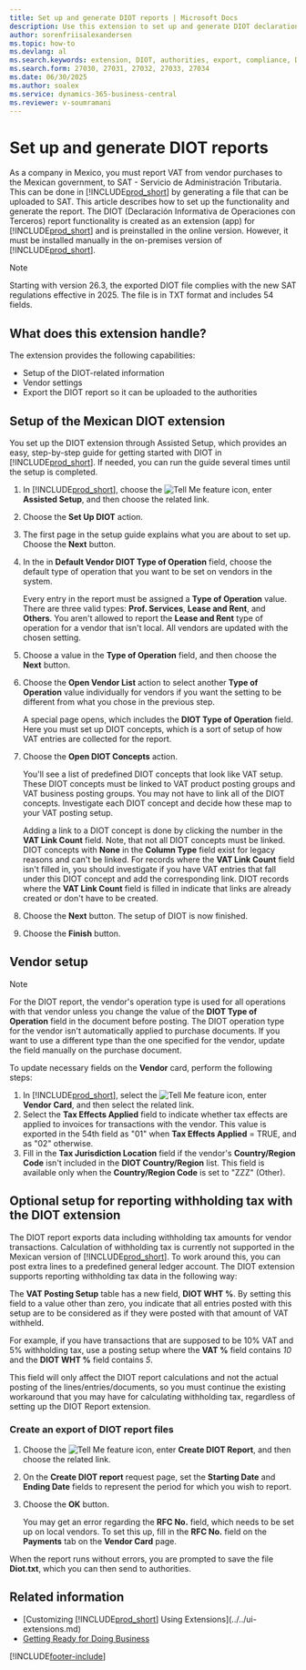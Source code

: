 ```yaml
---
title: Set up and generate DIOT reports | Microsoft Docs
description: Use this extension to set up and generate DIOT declarations in Business Central for the Mexican authorities.
author: sorenfriisalexandersen
ms.topic: how-to
ms.devlang: al
ms.search.keywords: extension, DIOT, authorities, export, compliance, DIOT declarations, DIOT reports
ms.search.form: 27030, 27031, 27032, 27033, 27034
ms.date: 06/30/2025
ms.author: soalex
ms.service: dynamics-365-business-central
ms.reviewer: v-soumramani
---
```


# Set up and generate DIOT reports

As a company in Mexico, you must report VAT from vendor purchases to the Mexican government, to SAT - Servicio de Administración Tributaria. This can be done in [!INCLUDE[prod_short](../../includes/prod_short.md)] by generating a file that can be uploaded to SAT. This article describes how to set up the functionality and generate the report. The DIOT (Declaración Informativa de Operaciones con Terceros) report functionality is created as an extension (app) for [!INCLUDE[prod_short](../../includes/prod_short.md)] and is preinstalled in the online version. However, it must be installed manually in the on-premises version of [!INCLUDE[prod_short](../../includes/prod_short.md)].

> [!NOTE]
> Starting with version 26.3, the exported DIOT file complies with the new SAT regulations effective in 2025. The file is in TXT format and includes 54 fields.

## What does this extension handle?

The extension provides the following capabilities:

* Setup of the DIOT-related information
* Vendor settings
* Export the DIOT report so it can be uploaded to the authorities

## Setup of the Mexican DIOT extension

You set up the DIOT extension through Assisted Setup, which provides an easy, step-by-step guide for getting started with DIOT in [!INCLUDE[prod_short](../../includes/prod_short.md)]. If needed, you can run the guide several times until the setup is completed.

1. In [!INCLUDE[prod_short](../../includes/prod_short.md)], choose the ![Tell Me feature](../../media/ui-search/search_small.png "Tell me what you want to do") icon, enter **Assisted Setup**, and then choose the related link.  
1. Choose the **Set Up DIOT** action.
1. The first page in the setup guide explains what you are about to set up. Choose the **Next** button.
1. In the in **Default Vendor DIOT Type of Operation** field, choose the default type of operation that you want to be set on vendors in the system.

    Every entry in the report must be assigned a **Type of Operation** value. There are three valid types: **Prof. Services**, **Lease and Rent**, and **Others**. You aren't allowed to report the **Lease and Rent** type of operation for a vendor that isn't local. All vendors are updated with the chosen setting.

1. Choose a value in the **Type of Operation** field, and then choose the **Next** button.
1. Choose the **Open Vendor List** action to select another **Type of Operation** value individually for vendors if you want the setting to be different from what you chose in the previous step.

    A special page opens, which includes the **DIOT Type of Operation** field. Here you must set up DIOT concepts, which is a sort of setup of how VAT entries are collected for the report.
1. Choose the **Open DIOT Concepts** action.

    You'll see a list of predefined DIOT concepts that look like VAT setup. These DIOT concepts must be linked to VAT product posting groups and VAT business posting groups. You may not have to link all of the DIOT concepts. Investigate each DIOT concept and decide how these map to your VAT posting setup.

    Adding a link to a DIOT concept is done by clicking the number in the **VAT Link Count** field. Note, that not all DIOT concepts must be linked. DIOT concepts with **None** in the **Column Type** field exist for legacy reasons and can't be linked. For records where the **VAT Link Count** field isn't filled in, you should investigate if you have VAT entries that fall under this DIOT concept and add the corresponding link. DIOT records where the **VAT Link Count** field is filled in indicate that links are already created or don't have to be created.

1. Choose the **Next** button.
   The setup of DIOT is now finished.
1. Choose the **Finish** button.

## Vendor setup

> [!NOTE]
> For the DIOT report, the vendor's operation type is used for all operations with that vendor unless you change the value of the **DIOT Type of Operation** field in the document before posting. The DIOT operation type for the vendor isn't automatically applied to purchase documents. If you want to use a different type than the one specified for the vendor, update the field manually on the purchase document.

To update necessary fields on the **Vendor** card, perform the following steps:

1. In [!INCLUDE[prod_short](../../includes/prod_short.md)], select the ![Tell Me feature](../../media/ui-search/search_small.png "Tell me what you want to do") icon, enter **Vendor Card**, and then select the related link.
1. Select the **Tax Effects Applied** field to indicate whether tax effects are applied to invoices for transactions with the vendor. This value is exported in the 54th field as "01" when **Tax Effects Applied** = TRUE, and as "02" otherwise.
1. Fill in the **Tax Jurisdiction Location** field if the vendor's **Country/Region Code** isn't included in the **DIOT Country/Region** list. This field is available only when the **Country/Region Code** is set to "ZZZ" (Other).

## Optional setup for reporting withholding tax with the DIOT extension

The DIOT report exports data including withholding tax amounts for vendor transactions. Calculation of withholding tax is currently not supported in the Mexican version of [!INCLUDE[prod_short](../../includes/prod_short.md)]. To work around this, you can post extra lines to a predefined general ledger account. The DIOT extension supports reporting withholding tax data in the following way:

The **VAT Posting Setup** table has a new field, **DIOT WHT %**. By setting this field to a value other than zero, you indicate that all entries posted with this setup are to be considered as if they were posted with that amount of VAT withheld.

For example, if you have transactions that are supposed to be 10% VAT and 5% withholding tax, use a posting setup where the **VAT %** field contains *10* and the **DIOT WHT %** field contains *5*.  

This field will only affect the DIOT report calculations and not the actual posting of the lines/entries/documents, so you must continue the existing workaround that you may have for calculating withholding tax, regardless of setting up the DIOT Report extension.

### Create an export of DIOT report files

1. Choose the ![Tell Me feature](../../media/ui-search/search_small.png "Tell me what you want to do") icon, enter **Create DIOT Report**, and then choose the related link.  
1. On the **Create DIOT report** request page, set the **Starting Date** and **Ending Date** fields to represent the period for which you wish to report.
1. Choose the **OK** button.

    You may get an error regarding the **RFC No.** field, which needs to be set up on local vendors. To set this up, fill in the **RFC No.** field on the **Payments** tab on the **Vendor Card** page.

When the report runs without errors, you are prompted to save the file **Diot.txt**, which you can then send to authorities.

## Related information

- [Customizing [!INCLUDE[prod_short](../../includes/prod_short.md)] Using Extensions](../../ui-extensions.md)  
- [Getting Ready for Doing Business](../../ui-get-ready-business.md)  

[!INCLUDE[footer-include](../../includes/footer-banner.md)]
